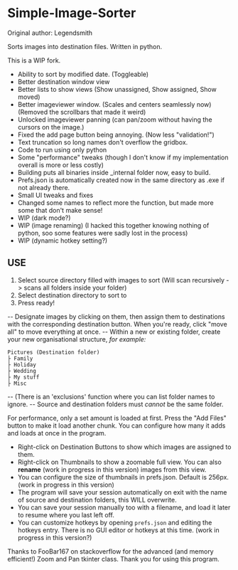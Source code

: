 # Simple-Image-Sorter
Original author: Legendsmith

Sorts images into destination files. Written in python.

This is a WIP fork.
- Ability to sort by modified date. (Toggleable)
- Better destination window view
- Better lists to show views (Show unassigned, Show assigned, Show moved)
- Better imageviewer window. (Scales and centers seamlessly now) (Removed the scrollbars that made it weird)
- Unlocked imageviewer panning (can pan/zoom without having the cursors on the image.)
- Fixed the add page button being annoying. (Now less "validation!")
- Text truncation so long names don't overflow the gridbox.
- Code to run using only python
- Some "performance" tweaks (though I don't know if my implementation overall is more or less costly)
- Building puts all binaries inside _internal folder now, easy to build.
- Prefs.json is automatically created now in the same directory as .exe if not already there.
- Small UI tweaks and fixes
- Changed some names to reflect more the function, but made more some that don't make sense!
- WIP (dark mode?)
- WIP (image renaming) (I hacked this together knowing nothing of python, soo some features were sadly lost in the process)
- WIP (dynamic hotkey setting?)

## USE
1. Select source directory filled with images to sort (Will scan recursively -> scans all folders inside your folder)
2. Select destination directory to sort to
3. Press ready!

-- Designate images by clicking on them, then assign them to destinations with the corresponding destination button. When you're ready, click "move all" to move everything at once.
-- Within a new or existing folder, create your new organisational structure, _for example:_

```
Pictures (Destination folder)
├ Family
├ Holiday
├ Wedding
├ My stuff
├ Misc
```

-- (There is an 'exclusions' function where you can list folder names to ignore.
-- Source and destination folders must *cannot* be the same folder.


For performance, only a set amount is loaded at first. Press the "Add Files" button to make it load another chunk. You can configure how many it adds and loads at once in the program.
- Right-click on Destination Buttons to show which images are assigned to them.
- Right-click on Thumbnails to show a zoomable full view. You can also **rename** (work in progress in this version) images from this view.
- You can configure the size of thumbnails in prefs.json. Default is 256px. (work in progress in this version)
- The program will save your session automatically on exit with the name of source and destination folders, this WILL overwrite.
- You can save your session manually too with a filename, and load it later to resume where you last left off.
- You can customize hotkeys by opening `prefs.json` and editing the hotkeys entry. There is no GUI editor or hotkeys at this time. (work in progress in this version?)

Thanks to FooBar167 on stackoverflow for the advanced (and memory efficient!) Zoom and Pan tkinter class. Thank you for using this program.
